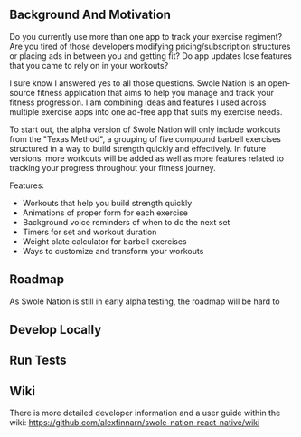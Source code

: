## Background And Motivation

Do you currently use more than one app to track your exercise regiment? Are you tired of those developers modifying pricing/subscription structures or placing ads in between you and getting fit? Do app updates lose features that you came to rely on in your workouts?

I sure know I answered yes to all those questions. Swole Nation is an open-source fitness application that aims to help you manage and track your fitness progression. I am combining ideas and features I used across multiple exercise apps into one ad-free app that suits my exercise needs. 

To start out, the alpha version of Swole Nation will only include workouts from the "Texas Method", a grouping of five compound barbell exercises structured in a way to build strength quickly and effectively. In future versions, more workouts will be added as well as more features related to tracking your progress throughout your fitness journey.

Features:
- Workouts that help you build strength quickly
- Animations of proper form for each exercise
- Background voice reminders of when to do the next set
- Timers for set and workout duration
- Weight plate calculator for barbell exercises
- Ways to customize and transform your workouts

## Roadmap

As Swole Nation is still in early alpha testing, the roadmap will be hard to

## Develop Locally

## Run Tests

## Wiki

There is more detailed developer information and a user guide within the wiki: https://github.com/alexfinnarn/swole-nation-react-native/wiki 


